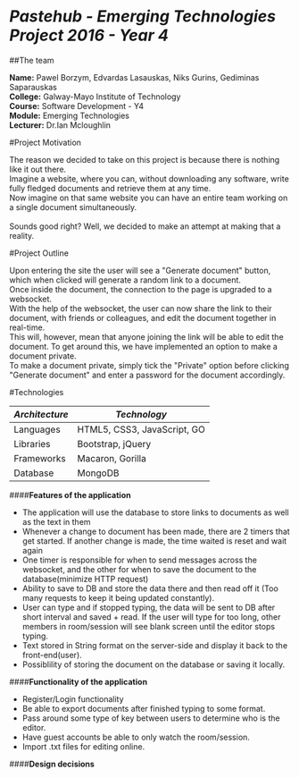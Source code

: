 # *Pastehub - Emerging Technologies Project 2016 - Year 4*
##The team


**Name:** Pawel Borzym, Edvardas Lasauskas, Niks Gurins, Gediminas Saparauskas </br>
**College:** Galway-Mayo Institute of Technology </br>
**Course:** Software Development - Y4 </br>
**Module:** Emerging Technologies </br>
**Lecturer:** Dr.Ian Mcloughlin </br>

#Project Motivation

The reason we decided to take on this project is because there is nothing like it out there.</br>
Imagine a website, where you can, without downloading any software, write fully fledged documents and retrieve them at any time.</br>
Now imagine on that same website you can have an entire team working on a single document simultaneously.</br>
</br>
Sounds good right? Well, we decided to make an attempt at making that a reality.


#Project Outline

Upon entering the site the user will see a "Generate document" button, which when clicked will generate a random link to a document.</br>
Once inside the document, the connection to the page is upgraded to a websocket.</br>
With the help of the websocket, the user can now share the link to their document, with friends or colleagues, and edit the document together in real-time.</br>
This will, however, mean that anyone joining the link will be able to edit the document. To get around this, we have implemented an option to make a document private. </br>
To make a document private, simply tick the "Private" option before clicking "Generate document" and enter a password for the document accordingly.


#Technologies

*Architecture* | *Technology*
---------|----------
Languages| HTML5, CSS3, JavaScript, GO
Libraries| Bootstrap, jQuery
Frameworks| Macaron, Gorilla
Database| MongoDB


####**Features of the application**
*  The application will use the database to store links to documents as well as the text in them
*  Whenever a change to document has been made, there are 2 timers that get started. If another change is made, the time waited is reset and wait again
*  One timer is responsible for when to send messages across the websocket, and the other for when to save the document to the database(minimize HTTP request)
*  Ability to save to DB and store the data there and then read off it (Too many requests to keep it being updated constantly). 
*  User can type and if stopped typing, the data will be sent to DB after short interval and saved + read. If the user will type for too long, other members in room/session will see blank screen until the editor stops typing.
*  Text stored in String format on the server-side and display it back to the front-end(user). 
*  Possiblility of storing the document on the database or saving it locally.



####**Functionality of the application**
*  Register/Login functionality
*  Be able to export documents after finished typing to some format.
*  Pass around some type of key between users to determine who is the editor. 
*  Have guest accounts be able to only watch the room/session.
*  Import .txt files for editing online.

####**Design decisions**